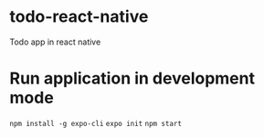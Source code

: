# todo-react-native
Todo app in react native

# Run application in development mode 
`npm install -g expo-cli`
`expo init`
`npm start`
